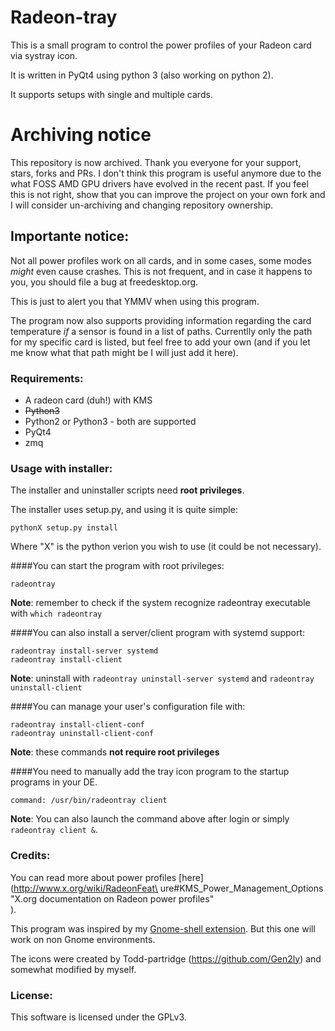# Radeon-tray

This is a small program to control the power profiles of your Radeon card via
systray icon.

It is written in PyQt4 using python 3 (also working on python 2).

It supports setups with single and multiple cards.

# Archiving notice

This repository is now archived. Thank you everyone for your support, stars, forks and PRs.
I don't think this program is useful anymore due to the what FOSS AMD GPU drivers have evolved in the recent past.
If you feel this is not right, show that you can improve the project on your own fork and I will consider un-archiving and changing repository ownership.


## Importante notice:
Not all power profiles work on all cards, and in some cases, some modes *might*
even cause crashes. This is not frequent, and in case it happens to you, you
should file a bug at freedesktop.org.

This is just to alert you that YMMV when using this program.

The program now also supports providing information regarding the card temperature
*if* a sensor is found in a list of paths. Currentlly only the path for my specific
card is listed, but feel free to add your own (and if you let me know what that path
might be I will just add it here).

### Requirements:
* A radeon card (duh!) with KMS
* ~~Python3~~
* Python2 or Python3 - both are supported
* PyQt4
* zmq

### Usage with installer:
The installer and uninstaller scripts need **root privileges**.

The installer uses setup.py, and using it is quite simple:

```pythonX setup.py install```

Where "X" is the python verion you wish to use (it could be not necessary).

####You can start the program with root privileges:

``` radeontray ```

**Note**: remember to check if the system recognize radeontray executable with ```which radeontray```

####You can also install a server/client program with systemd support:

```radeontray install-server systemd```  
```radeontray install-client```

**Note**: uninstall with ```radeontray uninstall-server systemd``` and ```radeontray uninstall-client```

####You can manage your user's configuration file with:

```radeontray install-client-conf```  
```radeontray uninstall-client-conf```

**Note**: these commands **not require root privileges**

####You need to manually add the tray icon program to the startup programs in your DE.

``` command: /usr/bin/radeontray client ```

**Note**: You can also launch the command above after login or simply ``` radeontray client & ```.


### Credits:
You can read more about power profiles [here](http://www.x.org/wiki/RadeonFeat\
ure#KMS_Power_Management_Options "X.org documentation on Radeon power profiles"\
).

This program was inspired by my [Gnome-shell extension](https://github.com/StuntsPT/shell-extension-radeon-power-profile-manager). But this one will work on
non Gnome environments.

The icons were created by Todd-partridge (https://github.com/Gen2ly) and
somewhat modified by myself.

### License:
This software is licensed under the GPLv3.
